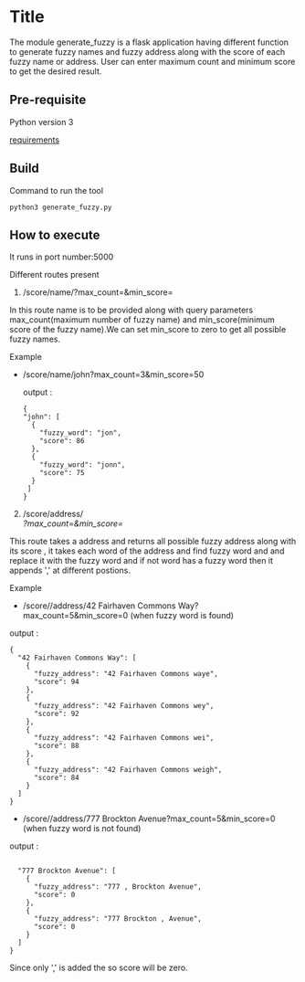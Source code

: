 # Title
The module generate_fuzzy is a flask application having different function to generate fuzzy names and fuzzy address along with the score of each fuzzy name or address. User can enter maximum count and minimum score to get the desired result.

## Pre-requisite
Python version 3

[requirements](./requirement.txt)

## Build 
Command to run the tool 

`python3 generate_fuzzy.py`

## How to execute
It runs in port number:5000

Different routes present

1. /score/name/<name>?max_count=&min_score=

In this route name is to be provided along with query parameters max_count(maximum number of fuzzy name) and min_score(minimum score of the fuzzy name).We can set min_score to zero to get all possible fuzzy names.

Example
- /score/name/john?max_count=3&min_score=50

  output : 
  ```
  {
  "john": [
    {
      "fuzzy_word": "jon", 
      "score": 86
    }, 
    {
      "fuzzy_word": "jonn", 
      "score": 75
    }
   ]
  }

  ```
 
2. /score/address/<address>?max_count=&min_score=

This route takes a address and returns all possible fuzzy address along with its score , it takes each word of the address and find fuzzy word and and replace it with the fuzzy word and if not word has a fuzzy word then it appends ',' at different postions.

Example
- /score//address/42 Fairhaven Commons Way?max_count=5&min_score=0 (when fuzzy word is found)

output :

```
{
  "42 Fairhaven Commons Way": [
    {
      "fuzzy_address": "42 Fairhaven Commons waye", 
      "score": 94
    }, 
    {
      "fuzzy_address": "42 Fairhaven Commons wey", 
      "score": 92
    }, 
    {
      "fuzzy_address": "42 Fairhaven Commons wei", 
      "score": 88
    }, 
    {
      "fuzzy_address": "42 Fairhaven Commons weigh", 
      "score": 84
    }
  ]
}
```
- /score//address/777 Brockton Avenue?max_count=5&min_score=0 (when fuzzy word is not found)

output :

```

  "777 Brockton Avenue": [
    {
      "fuzzy_address": "777 , Brockton Avenue", 
      "score": 0
    }, 
    {
      "fuzzy_address": "777 Brockton , Avenue", 
      "score": 0
    }
  ]
}

```
Since only ',' is added the so score will be zero.

